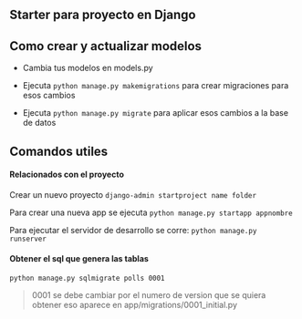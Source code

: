 ## Starter para proyecto en Django

## Como crear y actualizar modelos

- Cambia tus modelos en models.py

- Ejecuta `python manage.py makemigrations` para crear migraciones para esos cambios

- Ejecuta `python manage.py migrate` para aplicar esos cambios a la base de datos

## Comandos utiles

#### Relacionados con el proyecto

Crear un nuevo proyecto
`django-admin startproject name folder`

Para crear una nueva app se ejecuta
`python manage.py startapp appnombre`

Para ejecutar el servidor de desarrollo se corre:
`python manage.py runserver`

#### Obtener el sql que genera las tablas

`python manage.py sqlmigrate polls 0001`

> 0001 se debe cambiar por el numero de version que se quiera obtener eso aparece en app/migrations/0001_initial.py
